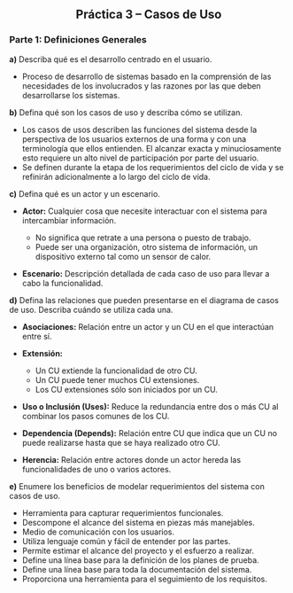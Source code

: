 <div>
<h2 align="center">Práctica 3 – Casos de Uso</h1>
</div>

### Parte 1: Definiciones Generales

**a)** Describa qué es el desarrollo centrado en el usuario.

- Proceso de desarrollo de sistemas basado en la comprensión de las necesidades de los involucrados y las razones por las que deben desarrollarse los sistemas.

**b)** Defina qué son los casos de uso y describa cómo se utilizan.

- Los casos de usos describen las funciones del sistema desde la perspectiva de los usuarios externos de una forma y con una terminología que ellos entienden. El alcanzar exacta y minuciosamente esto requiere un alto nivel de participación por parte del usuario.
- Se definen durante la etapa de los requerimientos del ciclo de vida y se refinirán adicionalmente a lo largo del ciclo de vida.

**c)** Defina qué es un actor y un escenario.

- **Actor:** Cualquier cosa que necesite interactuar con el sistema para intercambiar información.
	- No significa que retrate a una persona o puesto de trabajo. 
	- Puede ser una organización, otro sistema de información, un dispositivo externo tal como un sensor de calor.

- **Escenario:** Descripción detallada de cada caso de uso para llevar a cabo la funcionalidad.
	


**d)** Defina las relaciones que pueden presentarse en el diagrama de casos de uso. Describa cuándo se utiliza cada una.

- **Asociaciones:** Relación entre un actor y un CU en el que interactúan entre sí.

- **Extensión:** 
	- Un CU extiende la funcionalidad de otro CU. 
	- Un CU puede tener muchos CU extensiones. 
	- Los CU extensiones sólo son iniciados por un CU.
	
- **Uso o Inclusión (Uses):** Reduce la redundancia entre dos o más CU al combinar los pasos comunes de los CU.

- **Dependencia (Depends):** Relación entre CU que indica que un CU no puede realizarse hasta que se haya realizado otro CU.

- **Herencia:** Relación entre actores donde un actor hereda las funcionalidades de uno o varios actores. 

**e)** Enumere los beneficios de modelar requerimientos del sistema con casos de uso.

- Herramienta para capturar requerimientos funcionales.
- Descompone el alcance del sistema en piezas más manejables.
- Medio de comunicación con los usuarios.
- Utiliza lenguaje común y fácil de entender por las partes.
- Permite estimar el alcance del proyecto y el esfuerzo a realizar.
- Define una línea base para la definición de los planes de prueba.
- Define una línea base para toda la documentación del sistema.
- Proporciona una herramienta para el seguimiento de los requisitos.


